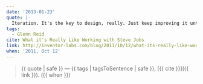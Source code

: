 ```yaml
---
date: '2013-01-23'
quote: |-
  Iteration. It's the key to design, really. Just keep improving it until you have to ship it.
tags:
  - Glenn Reid
cite: What it's Really Like Working with Steve Jobs
link: http://inventor-labs.com/blog/2011/10/12/what-its-really-like-working-with-steve-jobs.html
when: '2011, Oct 12'
---
```


> {{ quote | safe }}
> — {{ tags | tagsToSentence | safe }}, [{{ cite }}]({{ link }}). ({{ when }})
